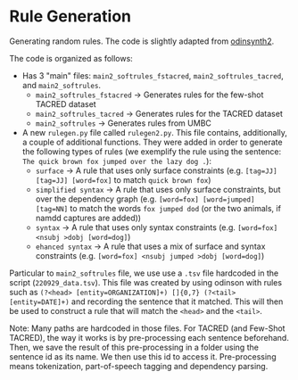 # Rule Generation
Generating random rules.
The code is slightly adapted from [odinsynth2](https://github.com/marcovzla/odinsynth2).

The code is organized as follows:
- Has 3 "main" files: `main2_softrules_fstacred`, `main2_softrules_tacred`, and `main2_softrules`.
    - `main2_softrules_fstacred` -> Generates rules for the few-shot TACRED dataset
    - `main2_softrules_tacred`   -> Generates rules for the TACRED dataset
    - `main2_softrules`          -> Generates rules from UMBC
- A new `rulegen.py` file called `rulegen2.py`. This file contains, additionally, a couple of additional functions. They were added in order to generate the following types of rules (we exemplify the rule using the sentence: `The quick brown fox jumped over the lazy dog .`):
    - `surface`           -> A rule that uses only surface constraints (e.g. `[tag=JJ] [tag=JJ] [word=fox]` to match `quick brown fox`)
    - `simplified syntax` -> A rule that uses only surface constraints, but over the dependency graph (e.g. `[word=fox] [word=jumped] [tag=NN]` to match the words `fox jumped dod` (or the two animals, if namdd captures are added))
    - `syntax`            -> A rule that uses only syntax constraints (e.g. `[word=fox] <nsubj >dobj [word=dog]`)
    - `ehanced syntax`    -> A rule that uses a mix of surface and syntax constraints (e.g. `[word=fox] <nsubj jumped >dobj [word=dog]`)

Particular to `main2_softrules` file, we use use a `.tsv` file hardcoded in the script (`220929_data.tsv`). This file was created by using odinson with rules such as `(?<head> [entity=ORGANIZATION]+) []{0,7} (?<tail> [entity=DATE]+)` and recording the sentence that it matched. This will then be used to construct a rule that will match the `<head>` and the `<tail>`.

Note: Many paths are hardcoded in those files. For TACRED (and Few-Shot TACRED), the way it works is by pre-processing each sentence beforehand. Then, we save the result of this pre-processing in a folder using the sentence id as its name. We then use this id to access it. Pre-processing means tokenization, part-of-speech tagging and dependency parsing.